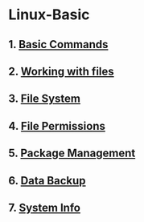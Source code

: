 # Linux-Basic

## 1. [Basic Commands](https://github.com/vqmanh/Linux-Basic/blob/master/Basic%20Commands.md)
## 2. [Working with files](https://github.com/vqmanh/Linux-Basic/blob/master/Working%20with%20files.md)
## 3. [File System](https://github.com/vqmanh/Linux-Basic/blob/master/File%20System.md)
## 4. [File Permissions](https://github.com/vqmanh/Linux-Basic/blob/master/File%20Permissions.md)
## 5. [Package Management](https://github.com/vqmanh/Linux-Basic/blob/master/Package%20Management.md)
## 6. [Data Backup](https://github.com/vqmanh/Linux-Basic/blob/master/Data%20Backup.md)
## 7. [System Info](https://github.com/vqmanh/Linux-Basic/blob/master/System%20Info.md)
